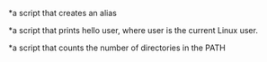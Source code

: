 *a script that creates an alias

*a script that prints hello user, where user is the current Linux user.

*a script that counts the number of directories in the PATH
